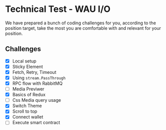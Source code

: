 # Technical Test - WAU I/O #


We have prepared a bunch of coding challenges for you, according to the position target, take the most you are comfortable with and relevant for your position.


## Challenges ##

- [x] Local setup
- [x] Sticky Element
- [x] Fetch, Retry, Timeout
- [x] Using `stream.PassThrough`
- [x] RPC flow with RabbitMQ
- [ ] Media Previwer
- [x] Basics of Redux
- [ ] Css Media query usage
- [x] Switch Theme
- [x] Scroll to top
- [x] Connect wallet
- [ ] Execute smart contract
